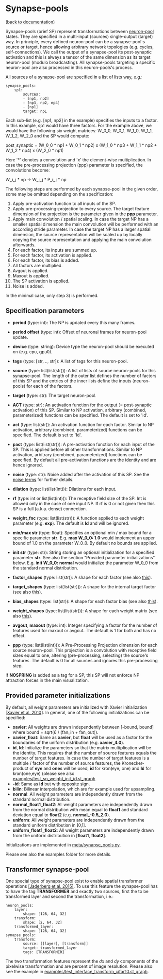 Synapse-pools
=============
([back to documentation](README.md))

Synapse-pools (brief SP) represent transformations between [neuron-pool](neuron_pools.md) states. They are specified in a multi-input (sources) single-output (target) way. In principle, every defined neuron-pool can be a synapse-pool's source or target, hence allowing arbitrary network topologies (e.g. cycles, self-connections). We call the output of a synapse-pool its post-synaptic activation and this is always a tensor of the same dimension as its target neuron-pool (modulo broadcasting). All synapse-pools targeting a specific neuron-pool are also processed in this neuron-pools's process.

All sources of a synapse-pool are specified in a list of lists way, e.g.:

```
synapse_pools:
	sp1:
		sources:
		- [np1, np2]
		- [np3, np2, np4]
		- [np1]
		target: np1
```

Each sub-list (e.g. [np1, np2] in the example) specifies the inputs to a factor. In this example, sp1 would have three factors. For the example above, we would have the following six weight matrices: W_0_0, W_0_1, W_1_0, W_1_1, W_1_2, W_2_0 and the SP would compute:

post_synaptic = (W_0_0 * np1 + W_0_1 * np2) x (W_1_0 * np3 + W_1_1 * np2 + W_1_2 * np4) x (W_2_0 * np1)

Here '*' denotes a convolution and 'x' the element-wise multiplication. In case the pre-processing projection (ppp) parameter is specified, the convolutions become:

W_i_j * np -> W_i_j * P_i_j * np

The following steps are performed by each synapse-pool in the given order, some may be omitted depending on the specification:

1) Apply pre-activation function to all inputs of the SP.
2) Apply pre-processing-projection to every source. The target feature dimension of the projection is the parameter given in the **ppp** parameter.
3) Apply main convolution / spatial scaling. In case the target NP has a smaller spatial dimension the main convolution will be performed with an according stride parameter. In case the target NP has a larger spatial dimension, the source representation will be scaled up by locally copying the source representation and applying the main convolution afterwards.
4) For each factor, its inputs are summed up.
5) For each factor, its activation is applied.
6) For each factor, its bias is added.
7) All factors are multiplied.
8) Avgout is applied.
9) Maxout is applied.
10) The SP activation is applied.
11) Noise is added.

In the minimal case, only step 3) is performed.

Specification parameters
------------------------

* **period** (type: int): The NP is updated every this many frames.
* **period offset** (type: int): Offset of neuronal frames for neuron-pool update.
* **device** (type: string): Device type the neuron-pool should be executed on (e.g. cpu, gpu0).
* **tags** (type: [str, .., str]): A list of tags for this neuron-pool.

* **source** (type: list(list(str))): A list of lists of source neuron-pools for this synapse-pool. The length of the outer list defines the number of factors of this SP and the entries of the inner lists define the inputs (neuron-pools) for each of the factors.
* **target** (type: str): The target neuron-pool.
* **ACT** (type: str): An activation function for the output (= post-synaptic activation) of this SP. Similar to NP activation, arbitrary (combined, parameterized) functions can be specified. The default is set to 'Id'.
* **act** (type: list(str)): An activation function for each factor. Similar to NP activation, arbitrary (combined, parameterized) functions can be specified. The default is set to 'Id'.
* **pact** (type: list(list(str))): A pre-activation function for each input of the SP. This is applied before all other transformations. Similar to NP activation, arbitrary (combined, parameterized) functions can be specified. By default all pre-activation functions are the identity and are hence ignored.
* **noise** (type: str): Noise added after the activation of this SP. See the [noise terms](noise_terms.md) for further details.
* **dilation** (type: list(list(int))): Dilations for each input.
* **rf** (type: int or list(list(int))): The receptive field size of the SP. Int is allowed only in the case of one input NP. If rf is 0 or not given then this SP is a full (a.k.a. dense) connection.
* **weight_fnc** (type: list(list(str))): A function applied to each weight parameter (e.g. **exp**). The default is **Id** and will be ignored.
* **min/max str** (type: float): Specifies an optional min / max bound for a specific parameter **str**. E.g. __max W_0_0: 1.0__ would implement an upper bound of 1.0 on the parameter W_0_0. By default no bounds are applied.
* **init str** (type: str): String storing an optional initialization for a specified parameter **str**. See also the section "Provided parameter initializations" below. E.g. __init W_0_0: normal__ would initialize the parameter W_0_0 from the standard normal distribution.
* **factor_shapes** (type: list(str)): A shape for each factor (see also [this](shapes.md)).
* **target_shapes** (type: list(list(str))): A shape for the internal target factor (see also [this](shapes.md)).
* **bias_shapes** (type: list(str)): A shape for each factor bias (see also [this](shapes.md)).
* **weight_shapes** (type: list(list(str))): A shape for each weight matrix (see also [this](shapes.md)).
* **avgout**, **maxout** (type: int): Integer specifying a factor for the number of features used for maxout or avgout. The default is 1 for both and has no effect.
* **ppp** (type: list(list(int))): A Pre-Processing Projection dimension for each source neuron-pool. This projection is a convolution with receptive field sizes equal to one, altering (pre-processing, selecting) the source's features. The default is 0 for all sources and ignores this pre-processing step.

If **NOSPRING** is added as a tag for a SP, this SP will not enforce NP attraction forces in the main visualization.


Provided parameter initializations
----------------------------------

By default, all weight parameters are initialized with Xavier initialization [[Xavier et al. 2010]](references.md). In general, one of the following initializations can be specified:

* **xavier**: All weights are drawn independently between [-bound, bound] where bound = sqrt(6 / (fan_in + fan_out)).
* **xavier_float**: Same as **xavier**, but **float** will be used as a factor for the boundaries of the uniform distribution (e.g. **xavier_4.0**).
* **id**, **Id**: Initialize the parameters so that the matrix multiplication will be the identity. This requires that the number of source features equals the number of target features. In case the number of target features is a multiple / factor of the number of source features, the Kronecker-product of **eye** and **ones** will be used, **id** for kron(eye, one) and **Id** for kron(one,eye) (please see also [examples/test_sp_weight_init_id.st_graph](../examples/test_sp_weight_init_id.st_graph). 
* **-id**: Same as **id** but with opposite sign.
* **bilin**: Bilinear interpolation, which are for example used for upsampling.
* **normal**: All weight parameters are independently drawn from the standard normal distribution.
* **normal_float1_float2**: All weight parameters are independently drawn from the normal distribution with mean equal to **float1** and standard deviation equal to **float2** (e.g. **normal_-0.5_2.0**).
* **uniform**: All weight parameters are independently drawn from the standard uniform distribution in [0,1].
* **uniform_float1_float2**: All weight parameters are independently drawn from the uniform distribution in [**float1**, **float2**].

Initializations are implemented in [meta/synapse_pools.py](../statestream/meta/synapse_pool.py).

Please see also the examples folder for more details.


Transformer synapse-pool
------------------------

One special type of synapse-pool exist to enable spatial transformer operations [[Jaderberg et al. 2015]](references.md). To use this feature the synapse-pool has to have the tag **TRANSFORMER** and exactly two sources, first the to be transformed layer and second the transformation, i.e.:

```
neuron_pools:
	layer:
		shape: [128, 64, 32]
	transform:
		shape: [2, 64, 32]
	transformed_layer:
		shape: [128, 64, 32]
synapse_pools:
	transform:
	    source: [[layer], [transform]]
	    target: transformed_layer
	    tags: [TRANSFORMER]
```

The two transformation features represent the _dx_ and _dy_ components of the pixelwise transformation and are percent of image resolution. Please also see the example in [examples/test_interface_transform_cifar10.st_graph](../examples/test_interface_transform_cifar10.st_graph).
